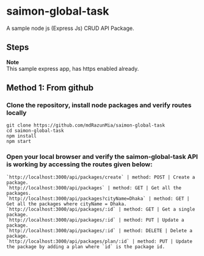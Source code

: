 # saimon-global-task

A sample node js (Express Js) CRUD API Package.     

## Steps

**Note**  
This sample express app, has https enabled already.    

## Method 1: From github
### Clone the repository, install node packages  and verify routes locally

```
git clone https://github.com/mdRazunMia/saimon-global-task
cd saimon-global-task 
npm install
npm start
```

### Open your local browser and verify the saimon-global-task API is working by accessing the routes given below:  
```
`http://localhost:3000/api/packages/create` | method: POST | Create a package.  
`http://localhost:3000/api/packages` | method: GET | Get all the packages.  
`http://localhost:3000/api/packages?cityName=Dhaka` | method: GET | Get all the packages where cityName = Dhaka.  
`http://localhost:3000/api/packages/:id` | method: GET | Get a single package.  
`http://localhost:3000/api/packages/:id` | method: PUT | Update a package.  
`http://localhost:3000/api/packages/:id` | method: DELETE | Delete a package.  
`http://localhost:3000/api/packages/plan/:id` | method: PUT | Update the package by adding a plan where `id` is the package id.  

```




